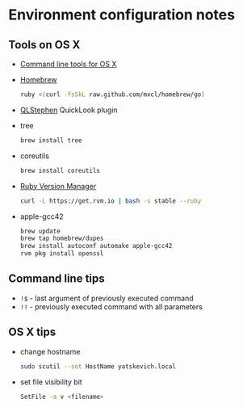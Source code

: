 Environment configuration notes
===============================

Tools on OS X
------------- 
* [Command line tools for OS X](https://developer.apple.com/downloads/index.action)
* [Homebrew](http://mxcl.github.com/homebrew/)

    ```sh
    ruby <(curl -fsSkL raw.github.com/mxcl/homebrew/go)
    ```
* [QLStephen](http://whomwah.github.com/qlstephen/) QuickLook plugin
* tree

    ```sh
    brew install tree
    ```
* coreutils

    ```sh
    brew install coreutils
    ```
* [Ruby Version Manager](https://rvm.io/rvm/install/)

    ```sh
    curl -L https://get.rvm.io | bash -s stable --ruby
    ```
* apple-gcc42

   ```sh
   brew update
   brew tap homebrew/dupes
   brew install autoconf automake apple-gcc42
   rvm pkg install openssl
   ```

Command line tips
-----------------

* `!$` - last argument of previously executed command
* `!!` - previously executed command with all parameters

OS X tips
---------

* change hostname

    ```sh
    sudo scutil --set HostName yatskevich.local
    ```
* set file visibility bit

    ```sh
    SetFile -a v <filename>
    ```
